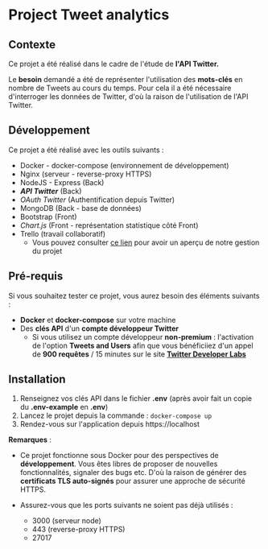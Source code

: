 # Project Tweet analytics

## Contexte

Ce projet a été réalisé dans le cadre de l'étude de **l'API Twitter.**

Le **besoin** demandé a été de représenter l'utilisation des **mots-clés** en nombre de Tweets au cours du temps.
Pour cela il a été nécessaire d'interroger les données de Twitter, d'où la raison de l'utilisation de l'API Twitter.

## Développement

Ce projet a été réalisé avec les outils suivants :

- Docker - docker-compose (environnement de développement)
- Nginx (serveur - reverse-proxy HTTPS)
- NodeJS - Express (Back)
- ***API Twitter*** (Back)
- *OAuth Twitter* (Authentification depuis Twitter)
- MongoDB (Back - base de données)
- Bootstrap (Front)
- *Chart.js* (Front - représentation statistique côté Front)
- Trello (travail collaboratif)
  - Vous pouvez consulter [ce lien](https://trello.com/b/c8HN2bbt/api-twitter) pour avoir un aperçu de notre gestion du projet

## Pré-requis

Si vous souhaitez tester ce projet, vous aurez besoin des éléments suivants :

- **Docker** et **docker-compose** sur votre machine
- Des **clés API** d'un **compte développeur Twitter**
  - Si vous utilisez un compte développeur **non-premium** : l'activation de l'option **Tweets and Users** afin que vous bénéficiiez d'un appel de **900 requêtes** / 15 minutes sur le site [**Twitter Developer Labs**](https://developer.twitter.com/en/account/labs)


## Installation

1) Renseignez vos clés API dans le fichier **.env** (après avoir fait un copie du **.env-example** en **.env**)
2) Lancez le projet depuis la commande : `docker-compose up`
3) Rendez-vous sur l'application depuis https://localhost 

**Remarques** : 

- Ce projet fonctionne sous Docker pour des perspectives de **développement**. Vous êtes libres de proposer de nouvelles fonctionnalités, signaler des bugs etc.
D'où la raison de générer des **certificats TLS auto-signés** pour assurer une approche de sécurité HTTPS.

- Assurez-vous que les ports suivants ne soient pas déjà utilisés :

   - 3000 (serveur node)
   - 443 (reverse-proxy HTTPS)
   - 27017

